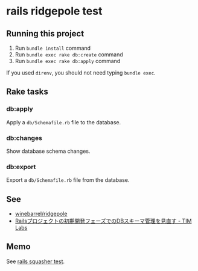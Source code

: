# rails ridgepole test

## Running this project

1. Run `bundle install` command
1. Run `bundle exec rake db:create` command
1. Run `bundle exec rake db:apply` command

If you used `direnv`, you should not need typing `bundle exec`.

## Rake tasks

### db:apply

Apply a `db/Schemafile.rb` file to the database.

### db:changes

Show database schema changes.

### db:export

Export a `db/Schemafile.rb` file from the database.

## See

* [winebarrel/ridgepole](https://github.com/winebarrel/ridgepole)
* [Railsプロジェクトの初期開発フェーズでのDBスキーマ管理を見直す - TIM Labs](http://labs.timedia.co.jp/2014/10/railsdb.html)

## Memo

See [rails squasher test](../rails_squasher/README.md#memo).

